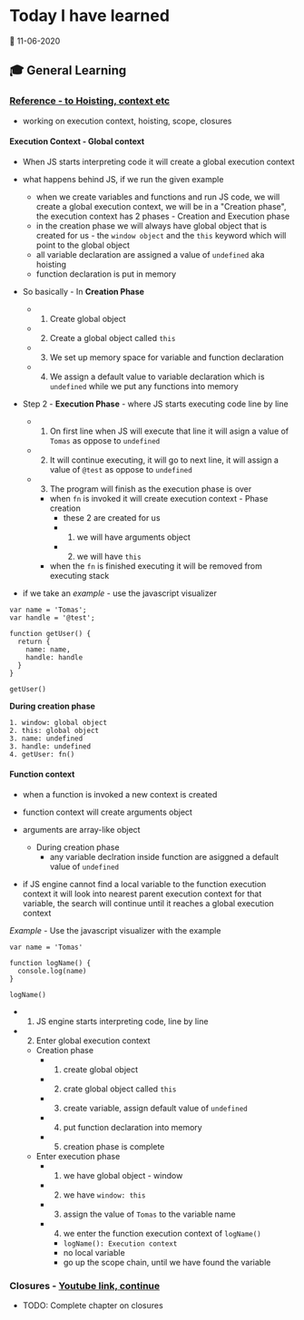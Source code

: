 # Today I have learned

:calendar: 11-06-2020

## :mortar_board: General Learning

### [Reference - to Hoisting, context etc](../23-04-2020/NOTES.md)

- working on execution context, hoisting, scope, closures

#### Execution Context - Global context

- When JS starts interpreting code it will create a global execution context
- what happens behind JS, if we run the given example
  - when we create variables and functions and run JS code, we will create a global execution context,
  we will be in a "Creation phase", the execution context has 2 phases - Creation and Execution phase
  - in the creation phase we will always have global object that is created for us - the `window object` and the `this` keyword which will point to the global object
  - all variable declaration are assigned a value of `undefined` aka hoisting
  - function declaration is put in memory

- So basically - In **Creation Phase**
  - 1. Create global object
  - 2. Create a global object called `this`
  - 3. We set up memory space for variable and function declaration
  - 4. We assign a default value to variable declaration which is `undefined` while we put any functions into memory

- Step 2 - **Execution Phase** - where JS starts executing code line by line
  - 1. On first line when JS will execute that line it will asign a value of `Tomas` as oppose to `undefined`
  - 2. It will continue executing, it will go to next line, it will assign a value of `@test` as oppose to `undefined`
  - 3. The program will finish as the execution phase is over

    - when `fn` is invoked it will create execution context - Phase creation
      - these 2 are created for us
      - 1. we will have arguments object
      - 2. we will have `this`
    - when the `fn` is finished executing it will be removed from executing stack

- if we take an _example_ - use the javascript visualizer

```
var name = 'Tomas';
var handle = '@test';

function getUser() {
  return {
    name: name,
    handle: handle
  }
}

getUser()
```

**During creation phase**

```
1. window: global object
2. this: global object
3. name: undefined
3. handle: undefined
4. getUser: fn()
```

#### Function context
- when a function is invoked a new context is created
- function context will create arguments object
- arguments are array-like object

  - During creation phase
    - any variable declration inside function are asiggned a default value of `undefined`

- if JS engine cannot find a local variable to the function execution context it will look into nearest parent execution context for that variable, the search will continue until it reaches a global execution context

_Example_ - Use the javascript visualizer with the example

```
var name = 'Tomas'

function logName() {
  console.log(name)
}

logName()
```

- 1. JS engine starts interpreting code, line by line
- 2. Enter global execution context
  - Creation phase
    - 1. create global object
    - 2. crate global object called `this`
    - 3. create variable, assign default value of `undefined`
    - 4. put function declaration into memory
    - 5. creation phase is complete
  - Enter execution phase
    - 1. we have global object - window
    - 2. we have `window: this`
    - 3. assign the value of `Tomas` to the variable name
    - 4. we enter the function execution context of `logName()`
      - `logName(): Execution context`
      - no local variable
      - go up the scope chain, until we have found the variable

### Closures - [Youtube link, continue](https://youtu.be/Nt-qa_LlUH0?t=1141)
- TODO: Complete chapter on closures